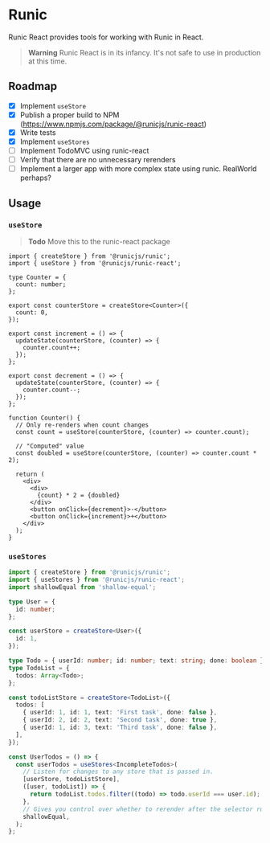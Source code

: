 # Runic

Runic React provides tools for working with Runic in React.

> **Warning**
> Runic React is in its infancy. It's not safe to use in production at this time.

## Roadmap

- [x] Implement `useStore`
- [x] Publish a proper build to NPM (https://www.npmjs.com/package/@runicjs/runic-react)
- [x] Write tests
- [x] Implement `useStores`
- [ ] Implement TodoMVC using runic-react
- [ ] Verify that there are no unnecessary rerenders
- [ ] Implement a larger app with more complex state using runic. RealWorld perhaps?

## Usage

### `useStore`

> **Todo**
> Move this to the runic-react package

```tsx
import { createStore } from '@runicjs/runic';
import { useStore } from '@runicjs/runic-react';

type Counter = {
  count: number;
};

export const counterStore = createStore<Counter>({
  count: 0,
});

export const increment = () => {
  updateState(counterStore, (counter) => {
    counter.count++;
  });
};

export const decrement = () => {
  updateState(counterStore, (counter) => {
    counter.count--;
  });
};

function Counter() {
  // Only re-renders when count changes
  const count = useStore(counterStore, (counter) => counter.count);

  // "Computed" value
  const doubled = useStore(counterStore, (counter) => counter.count * 2);

  return (
    <div>
      <div>
        {count} * 2 = {doubled}
      </div>
      <button onClick={decrement}>-</button>
      <button onClick={increment}>+</button>
    </div>
  );
}
```

### `useStores`

```ts
import { createStore } from '@runicjs/runic';
import { useStores } from '@runicjs/runic-react';
import shallowEqual from 'shallow-equal';

type User = {
  id: number;
};

const userStore = createStore<User>({
  id: 1,
});

type Todo = { userId: number; id: number; text: string; done: boolean };
type TodoList = {
  todos: Array<Todo>;
};

const todoListStore = createStore<TodoList>({
  todos: [
    { userId: 1, id: 1, text: 'First task', done: false },
    { userId: 2, id: 2, text: 'Second task', done: true },
    { userId: 1, id: 3, text: 'Third task', done: false },
  ],
});

const UserTodos = () => {
  const userTodos = useStores<IncompleteTodos>(
    // Listen for changes to any store that is passed in.
    [userStore, todoListStore],
    ([user, todoList]) => {
      return todoList.todos.filter((todo) => todo.userId === user.id);
    },
    // Gives you control over whether to rerender after the selector runs.
    shallowEqual,
  );
};
```
